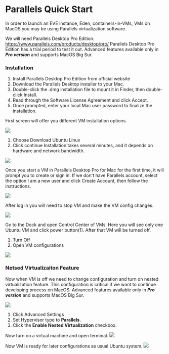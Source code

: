 # Parallels Quick Start

In order to launch an EVE instance, Eden, containers-in-VMs, VMs on MacOS you may be using Parallels 
virtualization software.

We will need Parallels Desktop Pro Edition. https://www.parallels.com/products/desktop/pro/
Parallels Desktop Pro Edition has a trial period to test it out. 
Advanced features available only in ***Pro version*** and supports MacOS Big Sur. 

### Installation

1) Install Parallels Desktop Pro Edition from official website
2) Download the Parallels Desktop installer to your Mac.
3) Double-click the .dmg installation file to mount it in Finder, then double-click Install.
4) Read through the Software License Agreement and click Accept.
5) Once prompted, enter your local Mac user password to finalize the installation.

First screen will offer you different VM installation options. 

![](./pics/parallels_ubuntu_install.png)

1) Choose Download Ubuntu Linux
2) Click continue
Installation takes several minutes, and it depends on hardware and network bandwidth.

![](./pics/parallels_ubuntu_downloading.png)

Once you start a VM in Parallels Desktop Pro for Mac for the first time, it will prompt you to create 
or sign in. If we don't have Parallels account, select the option I am a new user and click Create Account, 
then follow the instructions.

![](./pics/parallels_sign_in.png)

After log in you will need to stop VM and make the VM config changes.

![](./pics/parallels_control.png)

Go to the Dock and open Control Center of VMs. Here you will see only one Ubuntu VM and click power button(1).
After that VM will be turned off.

1) Turn Off 
2) Open VM configurations

![](./pics/parallels_stop_and_config.png)


### Netsed Virtualizaiton Feature

Now when VM is off we need to change configuration and turn on nested virtualization feature.
This configuration is critical if we want to continue developing process on MacOS.
Advanced features available only in ***Pro version*** and supports MacOS Big Sur. 

![](./pics/parallels_nested_virt.png)

1) Click Advanced Settings
2) Set Hypervisor type to **Parallels**.
3) Click the **Enable Nested Virtualization** checkbox.

Now turn on a virtual machine and open terminal.
![](./pics/parallels_terminalopen.png)

Now VM is ready for later configurations as usual Ubuntu system.
![](./pics/parallels_terminal.png)